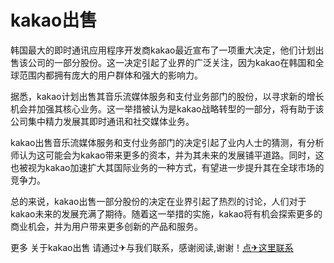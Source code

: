 # kakao出售

韩国最大的即时通讯应用程序开发商kakao最近宣布了一项重大决定，他们计划出售该公司的一部分股份。这一决定引起了业界的广泛关注，因为kakao在韩国和全球范围内都拥有庞大的用户群体和强大的影响力。

据悉，kakao计划出售其音乐流媒体服务和支付业务部门的股份，以寻求新的增长机会并加强其核心业务。这一举措被认为是kakao战略转型的一部分，将有助于该公司集中精力发展其即时通讯和社交媒体业务。

kakao出售音乐流媒体服务和支付业务部门的决定引起了业内人士的猜测，有分析师认为这可能会为kakao带来更多的资本，并为其未来的发展铺平道路。同时，这也被视为kakao加速扩大其国际业务的一种方式，有望进一步提升其在全球市场的竞争力。

总的来说，kakao出售一部分股份的决定在业界引起了热烈的讨论，人们对于kakao未来的发展充满了期待。随着这一举措的实施，kakao将有机会探索更多的商业机会，并为用户带来更多创新的产品和服务。

更多 关于kakao出售 请通过✈与我们联系，感谢阅读,谢谢！[点✈这里联系](https://d.k02.cc)